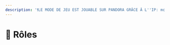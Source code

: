 ```yaml
---
description: '❗LE MODE DE JEU EST JOUABLE SUR PANDORA GRÂCE Â L''IP: mc.pandorauhc.fr❗'
---
```


# 👥 Rôles


